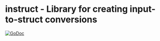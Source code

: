 # instruct - Library for creating input-to-struct conversions
[![GoDoc](https://godoc.org/github.com/RangelReale/instruct?status.png)](https://godoc.org/github.com/RangelReale/instruct)

